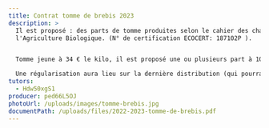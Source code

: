 ```yaml
---
title: Contrat tomme de brebis 2023
description: >
  Il est proposé : des parts de tomme produites selon le cahier des charges de
  l'Agriculture Biologique. (N° de certification ECOCERT: 187102P ).


  Tomme jeune à 34 € le kilo, il est proposé une ou plusieurs part à 10€, les parts seront coupées à l’AMAP et la valeur réellement pesée sera inscrite sur le tableau de distribution.

  Une régularisation aura lieu sur la dernière distribution (qui pourra être une régularisation en fromage, part plus grande ou plus petite pour honorer le contrat :)
tutors:
  - Hdw50xgS1
producer: ped66L5OJ
photoUrl: /uploads/images/tomme-brebis.jpg
documentPath: /uploads/files/2022-2023-tomme-de-brebis.pdf
---
```

